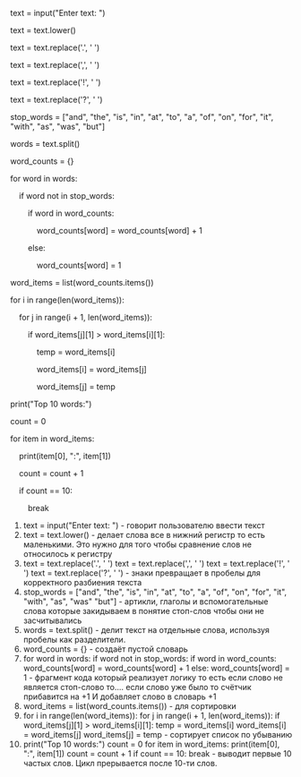 text = input("Enter text: ")

text = text.lower()

text = text.replace('.', ' ')

text = text.replace(',', ' ')

text = text.replace('!', ' ')

text = text.replace('?', ' ')

stop_words = ["and", "the", "is", "in", "at", "to", "a", "of", "on", "for", "it", "with", "as", "was", "but"]

words = text.split()

word_counts = {}

for word in words:

    if word not in stop_words:

        if word in word_counts:

            word_counts[word] = word_counts[word] + 1

        else:

            word_counts[word] = 1

word_items = list(word_counts.items())

for i in range(len(word_items)):

    for j in range(i + 1, len(word_items)):

        if word_items[j][1] > word_items[i][1]:

            temp = word_items[i]

            word_items[i] = word_items[j]

            word_items[j] = temp

print("Top 10 words:")

count = 0

for item in word_items:

    print(item[0], ":", item[1])

    count = count + 1

    if count == 10:

        break

1. text = input("Enter text: ") - говорит пользователю ввести текст
2. text = text.lower() - делает слова все в нижний регистр то есть маленькими. Это нужно для того чтобы сравнение слов не относилось к регистру 
3. text = text.replace('.', ' ')
   text = text.replace(',', ' ')
   text = text.replace('!', ' ')
   text = text.replace('?', ' ') - знаки превращает в пробелы для корректного разбиения текста
4. stop_words = ["and", "the", "is", "in", "at", "to", "a", "of", "on", "for", "it", "with", "as", "was" "but"] - артикли, глаголы и вспомогательные  слова которые закидываем в понятие стоп-слов чтобы они не засчитывались 
5. words = text.split() -  делит текст на отдельные слова, используя пробелы как разделители.
6. word_counts = {} - создаёт пустой словарь
7. for word in words:
    if word not in stop_words:
        if word in word_counts:
            word_counts[word] = word_counts[word] + 1
        else:
            word_counts[word] = 1 - фрагмент кода который реализует логику то есть если слово не является стоп-слово то....
            если слово уже было то счётчик прибавится на +1 
   И добавляет слово в словарь +1 
8. word_items = list(word_counts.items()) - для сортировки 
9. for i in range(len(word_items)):
    for j in range(i + 1, len(word_items)):
        if word_items[j][1] > word_items[i][1]:
            temp = word_items[i]
            word_items[i] = word_items[j]
            word_items[j] = temp  - сортирует список по убыванию 
10. print("Top 10 words:")
count = 0
for item in word_items:
    print(item[0], ":", item[1])
    count = count + 1
    if count == 10:
        break - выводит первые 10 частых слов. Цикл прерывается после 10-ти слов. 


